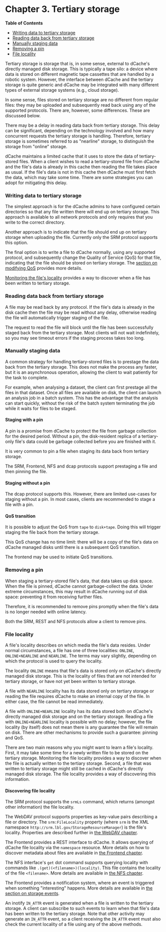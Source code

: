 Chapter 3. Tertiary storage
===========================

**Table of Contents**

+ [Writing data to tertiary storage](#writing-data-to-tertiary-storage)
+ [Reading data back from tertiary storage](#reading-data-back-from-tertiary-storage)
+ [Manually staging data](#manually-staging-data)
+ [Removing a pin](#removing-a-pin)
+ [File locality](#file-locality)

Tertiary storage is storage that is, in some sense, external to
dCache's directly managed disk storage.  This is typically a tape
silo: a device where data is stored on different magnetic tape
cassettes that are handled by a robotic system.  However, the
interface between dCache and the tertiary storage is quite generic and
dCache may be integrated with many different types of external storage
systems (e.g., cloud storage).

In some sense, files stored on tertiary storage are no different from
regular files: they may be uploaded and subsequently read back using
any of the supported protocols.  There are, however, some differences.
These are discussed below.

There may be a delay in reading data back from tertiary storage.  This
delay can be significant, depending on the technology involved and how
many concurrent requests the tertiary storage is handling.  Therefore,
tertiary storage is sometimes referred to as "nearline" storage, to
distinguish the storage from "online" storage.

dCache maintains a limited cache that it uses to store the data of
tertiary-stored files.  When a client wishes to read a tertiary-stored
file from dCache and the file's data is already in this cache then
reading the file takes place as usual.  If the file's data is not in
this cache then dCache must first fetch the data, which may take some
time.  There are some strategies you can adopt for mitigating this
delay.

### Writing data to tertiary storage

The simplest approach is for the dCache admins to have configured
certain directories so that any file written there will end up on
tertiary storage.  This approach is available to all network protocols
and only requires that you write to the correct directory.

Another approach is to indicate that the file should end up on
tertiary storage when uploading the file.  Currently only the SRM
protocol supports this option.

The final option is to write a file to dCache normally, using any
supported protocol, and subsequently change the Quality of Service
(QoS) for that file, indicating that the file should be stored on
tertiary storage.  The [section on modifying
QoS](frontend.md#modifying-qos) provides more details.

[Monitoring the file's locality](#file-locality) provides a way to
discover when a file has been written to tertiary storage.

### Reading data back from tertiary storage

A file may be read back by any protocol.  If the file's data is
already in the disk cache then the file may be read without any delay,
otherwise reading the file will automatically trigger staging of the
file.

The request to read the file will block until the file has been
successfully staged back from the tertiary storage.  Most clients will
not wait indefinitely, so you may see timeout errors if the staging
process takes too long.

### Manually staging data

A common strategy for handling tertiary-stored files is to prestage
the data back from the tertiary storage.  This does not make the
process any faster, but it is an asynchronous operation, allowing the
client to wait patiently for the task to complete.

For example, when analysing a dataset, the client can first prestage
all the files in that dataset.  Once all files are available on disk,
the client can launch an analysis job in a batch system.  This has the
advantage that the analysis can start quickly, without the risk of the
batch system terminating the job while it waits for files to be
staged.

#### Staging with a pin

A pin is a promise from dCache to protect the file from garbage
collection for the desired period.  Without a pin, the disk-resident
replica of a tertiary-only file's data could be garbage collected
before you are finished with it.

It is very common to pin a file when staging its data back from
tertiary storage.

The SRM, Frontend, NFS and dcap protocols support prestaging a file
and then pinning the file.

#### Staging without a pin

The dcap protocol supports this.  However, there are limited use-cases
for staging without a pin.  In most cases, clients are recommended to
stage a file with a pin.

#### QoS transition

It is possible to adjust the QoS from `tape` to `disk+tape`.  Doing
this will trigger staging the file back from the tertiary storage.

This QoS change has no time limit: there will be a copy of the file's
data on dCache managed disks until there is a subsequent QoS
transition.

The frontend may be used to initiate QoS transitions.

### Removing a pin

When staging a tertiary-stored file's data, that data takes up disk
space.  When the file is pinned, dCache cannot garbage-collect the
data.  Under extreme circumstances, this may result in dCache running
out of disk space: preventing it from receiving further files.

Therefore, it is recommended to remove pins promptly when the file's
data is no longer needed with online latency.

Both the SRM, REST and NFS protocols allow a client to remove pins.

### File locality

A file's locality describes on which media the file's data resides.
Under normal circumstances, a file has one of three localities:
`ONLINE`, `ONLINE+NEARLINE` and `NEARLINE`.  The terms may vary
slightly, depending on which the protocol is used to query the
locality.

The locality `ONLINE` means that file's data is stored only on
dCache's directly managed disk storage.  This is the locality of files
that are not intended for tertiary storage, or have not yet been
written to tertiary storage.

A file with `NEARLINE` locality has its data stored only on tertiary
storage or reading the file requires dCache to make an internal copy
of the file.  In either case, the file cannot be read immediately.

A file with `ONLINE+NEARLINE` locality has its data stored both on
dCache's directly managed disk storage and on the tertiary storage.
Reading a file with `ONLINE+NEARLINE` locality is possible with no
delay; however, the file locality (by itself) does not mean there is
any guarantee the file will remain on disk.  There are other
mechanisms to provide such a guarantee: pinning and QoS.

There are two main reasons why you might want to learn a file's
locality.  First, it may take some time for a newly written file to be
stored on the tertiary storage.  Monitoring the file locality provides
a way to discover when the file is actually written to the tertiary
storage.  Second, a file that was written to tertiary storage might
still be cached in dCache's directly managed disk storage.  The file
locality provides a way of discovering this information.

#### Discovering file locality

The SRM protocol supports the `srmLs` command, which returns (amongst
other information) the file locality.

The WebDAV protocol supports properties as key-value pairs describing
a file or directory.  The `srm:FileLocality` property (where `srm` is
the XML namespace `http://srm.lbl.gov/StorageResourceManager`) is the
file's locality.  Properties are described further in [the WebDAV
chapter](webdav.md#properties).

The Frontend provides a REST interface to dCache.  It allows querying
of dCache file locality via the `namespace` resource.  More details on
how to discover metadata about files are available in [the Frontend
chapter](frontend.md#discovering-metadata).

The NFS interface's `get` dot command supports querying locality with
commands like `.(get)(<filename>)(locality)`.  This file contains the
locality of the file `<filename>`.  More details are available in [the
NFS chapter](nfs.md).

The Frontend provides a notification system, where an event is
triggered when something "interesting" happens.  More details are
available in [the section on storage
events](frontend.md#storage-events).

An inotify `IN_ATTR` event is generated when a file is written to the
tertiary storage.  A client can subscribe to such events to learn when
that file's data has been written to the tertiary storage.  Note that
other activity may generate an `IN_ATTR` event, so a client receiving
the `IN_ATTR` event must also check the current locality of a file
using any of the above methods.
